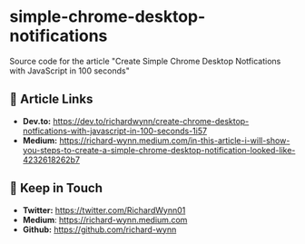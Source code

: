 # simple-chrome-desktop-notifications
Source code for the article "Create Simple Chrome Desktop Notfications with JavaScript in 100 seconds"

## :newspaper: Article Links
- **Dev.to:** https://dev.to/richardwynn/create-chrome-desktop-notfications-with-javascript-in-100-seconds-1i57
- **Medium:** https://richard-wynn.medium.com/in-this-article-i-will-show-you-steps-to-create-a-simple-chrome-desktop-notification-looked-like-4232618262b7

## :iphone: Keep in Touch
- **Twitter:** https://twitter.com/RichardWynn01
- **Medium**: https://richard-wynn.medium.com
- **Github:** https://github.com/richard-wynn
